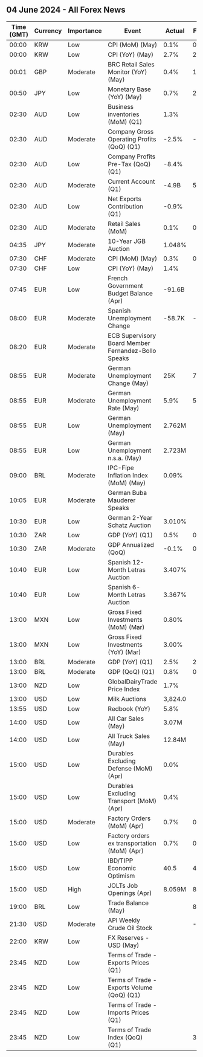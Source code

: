 ## 04 June 2024 - All Forex News

| Time (GMT) | Currency | Importance | Event | Actual | Forecast | Previous |
|------|----------|------------|-------|--------|----------|----------|
| 00:00 | KRW | Low | CPI (MoM) (May) | 0.1% | 0.2% | 0.0% |
| 00:00 | KRW | Low | CPI (YoY) (May) | 2.7% | 2.8% | 2.9% |
| 00:01 | GBP | Moderate | BRC Retail Sales Monitor (YoY) (May) | 0.4% | 1.2% | -4.4% |
| 00:50 | JPY | Low | Monetary Base (YoY) (May) | 0.7% | 2.2% | 1.8% |
| 02:30 | AUD | Low | Business inventories (MoM) (Q1) | 1.3% |  | -1.6% |
| 02:30 | AUD | Moderate | Company Gross Operating Profits (QoQ) (Q1) | -2.5% | -0.9% | 7.1% |
| 02:30 | AUD | Low | Company Profits Pre-Tax (QoQ) (Q1) | -8.4% |  | 8.3% |
| 02:30 | AUD | Moderate | Current Account (Q1) | -4.9B | 5.6B | 2.7B |
| 02:30 | AUD | Low | Net Exports Contribution (Q1) | -0.9% |  | 0.6% |
| 02:30 | AUD | Moderate | Retail Sales (MoM) | 0.1% | 0.1% | -0.4% |
| 04:35 | JPY | Moderate | 10-Year JGB Auction | 1.048% |  | 0.857% |
| 07:30 | CHF | Moderate | CPI (MoM) (May) | 0.3% | 0.3% | 0.3% |
| 07:30 | CHF | Low | CPI (YoY) (May) | 1.4% |  | 1.4% |
| 07:45 | EUR | Low | French Government Budget Balance (Apr) | -91.6B |  | -52.8B |
| 08:00 | EUR | Moderate | Spanish Unemployment Change | -58.7K | -55.4K | -60.5K |
| 08:20 | EUR | Moderate | ECB Supervisory Board Member Fernandez-Bollo Speaks |  |  |  |
| 08:55 | EUR | Moderate | German Unemployment Change (May) | 25K | 7K | 10K |
| 08:55 | EUR | Moderate | German Unemployment Rate (May) | 5.9% | 5.9% | 5.9% |
| 08:55 | EUR | Low | German Unemployment (May) | 2.762M |  | 2.732M |
| 08:55 | EUR | Low | German Unemployment n.s.a. (May) | 2.723M |  | 2.750M |
| 09:00 | BRL | Moderate | IPC-Fipe Inflation Index (MoM) (May) | 0.09% |  | 0.33% |
| 10:05 | EUR | Moderate | German Buba Mauderer Speaks |  |  |  |
| 10:30 | EUR | Low | German 2-Year Schatz Auction | 3.010% |  | 2.930% |
| 10:30 | ZAR | Low | GDP (YoY) (Q1) | 0.5% | 0.6% | 1.4% |
| 10:30 | ZAR | Moderate | GDP Annualized (QoQ) | -0.1% | 0.1% | 0.3% |
| 10:40 | EUR | Low | Spanish 12-Month Letras Auction | 3.407% |  | 3.405% |
| 10:40 | EUR | Low | Spanish 6-Month Letras Auction | 3.367% |  | 3.543% |
| 13:00 | MXN | Low | Gross Fixed Investments (MoM) (Mar) | 0.80% |  | 0.70% |
| 13:00 | MXN | Low | Gross Fixed Investments (YoY) (Mar) | 3.00% |  | 12.50% |
| 13:00 | BRL | Moderate | GDP (YoY) (Q1) | 2.5% | 2.2% | 2.1% |
| 13:00 | BRL | Moderate | GDP (QoQ) (Q1) | 0.8% | 0.8% | -0.1% |
| 13:00 | NZD | Low | GlobalDairyTrade Price Index | 1.7% |  | 3.3% |
| 13:00 | USD | Low | Milk Auctions | 3,824.0 |  | 3,861.0 |
| 13:55 | USD | Low | Redbook (YoY) | 5.8% |  | 6.3% |
| 14:00 | USD | Low | All Car Sales (May) | 3.07M |  | 3.04M |
| 14:00 | USD | Low | All Truck Sales (May) | 12.84M |  | 12.74M |
| 15:00 | USD | Low | Durables Excluding Defense (MoM) (Apr) | 0.0% |  | 0.0% |
| 15:00 | USD | Low | Durables Excluding Transport (MoM) (Apr) | 0.4% |  | 0.5% |
| 15:00 | USD | Moderate | Factory Orders (MoM) (Apr) | 0.7% | 0.7% | 0.7% |
| 15:00 | USD | Low | Factory orders ex transportation (MoM) (Apr) | 0.7% | 0.4% | 0.4% |
| 15:00 | USD | Low | IBD/TIPP Economic Optimism | 40.5 | 45.2 | 41.8 |
| 15:00 | USD | High | JOLTs Job Openings (Apr) | 8.059M | 8.370M | 8.355M |
| 19:00 | BRL | Low | Trade Balance (May) |  | 8.55B | 9.04B |
| 21:30 | USD | Moderate | API Weekly Crude Oil Stock |  | -1.900M | -6.490M |
| 22:00 | KRW | Low | FX Reserves - USD (May) |  |  | 413.26B |
| 23:45 | NZD | Low | Terms of Trade - Exports Prices (Q1) |  |  | -4.2% |
| 23:45 | NZD | Low | Terms of Trade - Exports Volume (QoQ) (Q1) |  |  | 2.6% |
| 23:45 | NZD | Low | Terms of Trade - Imports Prices (Q1) |  |  | 3.8% |
| 23:45 | NZD | Low | Terms of Trade Index (QoQ) (Q1) |  | 3.1% | -7.8% |
